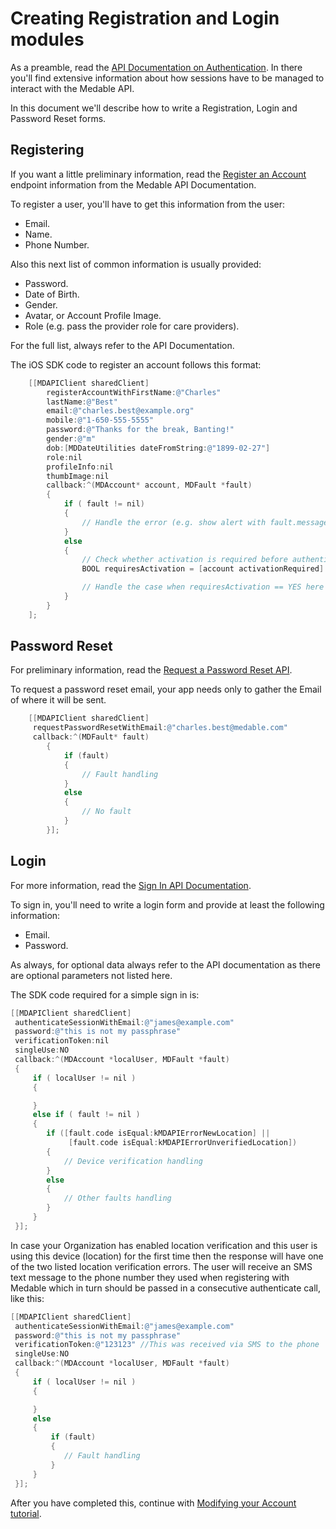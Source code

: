 Creating Registration and Login modules
====

As a preamble, read the [API Documentation on Authentication](https://dev.medable.com/#authentication). In there you'll find extensive information about how sessions have to be managed to interact with the Medable API.

In this document we'll describe how to write a Registration, Login and Password Reset forms.

Registering
----

If you want a little preliminary information, read the [Register an Account](https://dev.medable.com/#register-an-account) endpoint information from the Medable API Documentation.

To register a user, you'll have to get this information from the user:

- Email.
- Name.
- Phone Number.

Also this next list of common information is usually provided:

- Password.
- Date of Birth.
- Gender.
- Avatar, or Account Profile Image.
- Role (e.g. pass the provider role for care providers).

For the full list, always refer to the API Documentation.

The iOS SDK code to register an account follows this format:

```objective-c
	[[MDAPIClient sharedClient]
  		registerAccountWithFirstName:@"Charles"
  		lastName:@"Best"
  		email:@"charles.best@example.org"
  		mobile:@"1-650-555-5555"
  		password:@"Thanks for the break, Banting!"
  		gender:@"m"
  		dob:[MDDateUtilities dateFromString:@"1899-02-27"]
  		role:nil
  		profileInfo:nil
  		thumbImage:nil
  		callback:^(MDAccount* account, MDFault *fault)
  		{
      		if ( fault != nil)
      		{
          		// Handle the error (e.g. show alert with fault.message)
      		}
      		else
      		{
          		// Check whether activation is required before authentication
          		BOOL requiresActivation = [account activationRequired] ? [[account activationRequired] boolValue] : NO;

          		// Handle the case when requiresActivation == YES here
      		}
  		}
  	];
```

Password Reset
----

For preliminary information, read the [Request a Password Reset API](https://dev.medable.com/#request-a-password-reset).

To request a password reset email, your app needs only to gather the Email of where it will be sent.

```objective-c
	[[MDAPIClient sharedClient]
 	 requestPasswordResetWithEmail:@"charles.best@medable.com"
 	 callback:^(MDFault* fault)
 		{
     		if (fault)
     		{
         		// Fault handling
     		}
     		else
     		{
     			// No fault
     		}
 		}];
```

Login
----

For more information, read the [Sign In API Documentation](https://dev.medable.com/#sign-in).

To sign in, you'll need to write a login form and provide at least the following information:

- Email.
- Password.

As always, for optional data always refer to the API documentation as there are optional parameters not listed here.

The SDK code required for a simple sign in is:

```objective-c
[[MDAPIClient sharedClient]
 authenticateSessionWithEmail:@"james@example.com"
 password:@"this is not my passphrase"
 verificationToken:nil
 singleUse:NO
 callback:^(MDAccount *localUser, MDFault *fault)
 {
     if ( localUser != nil )
     {

     }
     else if ( fault != nil )
     {
        if ([fault.code isEqual:kMDAPIErrorNewLocation] ||
             [fault.code isEqual:kMDAPIErrorUnverifiedLocation])
        {
            // Device verification handling
        }
        else
        {
			// Other faults handling
        }
     }
 }];
```

In case your Organization has enabled location verification and this user is using this device (location) for the first time then the response will have one of the two listed location verification errors. The user will receive an SMS text message to the phone number they used when registering with Medable which in turn should be passed in a consecutive authenticate call, like this:

```objective-c
[[MDAPIClient sharedClient]
 authenticateSessionWithEmail:@"james@example.com"
 password:@"this is not my passphrase"
 verificationToken:@"123123" //This was received via SMS to the phone
 singleUse:NO
 callback:^(MDAccount *localUser, MDFault *fault)
 {
     if ( localUser != nil )
     {

     }
     else
     {
         if (fault)
         {
            // Fault handling
         }
     }
 }];
```

After you have completed this, continue with [Modifying your Account tutorial](modifyAccount.md).